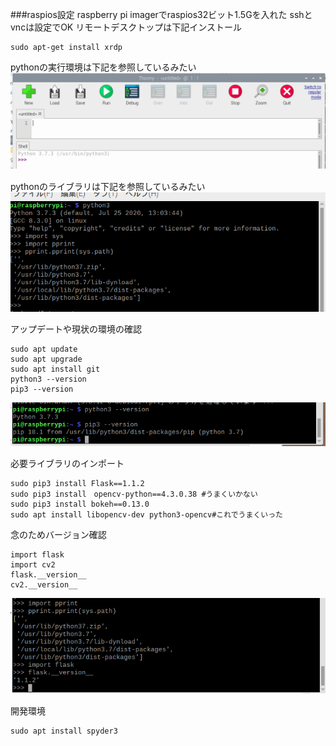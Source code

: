 ﻿###raspios設定
raspberry pi imagerでraspios32ビット1.5Gを入れた
sshとvncは設定でOK
リモートデスクトップは下記インストール
~~~  
sudo apt-get install xrdp
~~~  
pythonの実行環境は下記を参照しているみたい  
![Test Image 1](ラズパイos画像/1.PNG)  　
  
pythonのライブラリは下記を参照しているみたい  
![Test Image 1](ラズパイos画像/2.PNG)  
  
アップデートや現状の環境の確認
~~~ 
sudo apt update
sudo apt upgrade
sudo apt install git
python3 --version
pip3 --version
~~~ 
![Test Image 1](ラズパイos画像/3.PNG)  
  
必要ライブラリのインポート
~~~ 
sudo pip3 install Flask==1.1.2
sudo pip3 install　opencv-python==4.3.0.38 #うまくいかない
sudo pip3 install bokeh==0.13.0
sudo apt install libopencv-dev python3-opencv#これでうまくいった
~~~ 
  
念のためバージョン確認
~~~
import flask
import cv2
flask.__version__
cv2.__version__
~~~
![Test Image 1](ラズパイos画像/4.PNG)  

開発環境
~~~
sudo apt install spyder3
~~~